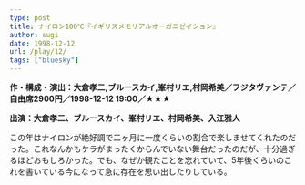 ```yaml
---
type: post
title: ナイロン100℃『イギリスメモリアルオーガニゼイション』
author: sugi
date: 1998-12-12
url: /play/12/
tags: ["bluesky"]
---
```

**作・構成・演出：大倉孝二,ブルースカイ,峯村リエ,村岡希美／フジタヴァンテ／自由席2900円／1998-12-12 19:00／★★★**

**出演：大倉孝二、ブルースカイ、峯村リエ、村岡希美、入江雅人**

この年はナイロンが絶好調で二ヶ月に一度くらいの割合で楽しませてくれたのだった。これなんかもケラがまったくからんでいない舞台だったのだが、十分過ぎるほどおもしろかった。でも、なぜか観たことを忘れていて、5年後くらいのこれを書いている今になって急に存在を思い出したりしている。

